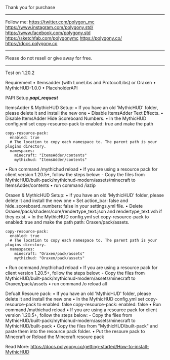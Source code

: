 Thank you for purchase
_______________________________________

Follow me:
https://twitter.com/polygon_mc
https://www.instagram.com/polygony.std/
https://www.facebook.com/polygony.std
https://sketchfab.com/polygonymc
https://polygony.co/
https://docs.polygony.co
_______________________________________

Please do not resell or give away for free.
_______________________________________

Test on 1.20.2

Requirement
  • Itemsadder (with LoneLibs and ProtocolLibs) or Oraxen
  • MythicHUD-1.0.0
  • PlaceholderAPI

PAPI Setup
***papi_request***

ItemsAdder & MythicHUD Setup:
  • If you have an old 'MythicHUD' folder, please delete it and install the new one
  • Disable ItemsAdder Text Effects.
  • Disable ItemsAdder Hide Scoreboard Numbers.
  • In the MythicHUD config.yml set copy-resource-pack to enabled: true and make the path

    copy-resource-pack:
      enabled: true
      # The location to copy each namespace to. The parent path is your plugins directory.
      namespaces:
        minecraft: "ItemsAdder/contents"
        mythichud: "ItemsAdder/contents"
  • Run command /mythichud reload
  • If you are using a resource pack for client version 1.20.5+, follow the steps below:
    - Copy the files from MythicHUD/built-pack/mythichud-modern/assets/minecraft to ItemsAdder/contents
  • run command /iazip

Oraxen & MythicHUD Setup:
  • If you have an old 'MythicHUD' folder, please delete it and install the new one
  • Set action_bar: false and hide_scoreboard_numbers: false in your settings.yml file.
  • Delete Oraxen/pack/shaders/core/rendertype_text.json and rendertype_text.vsh if they exist.
  • In the MythicHUD config.yml set copy-resource-pack to enabled: true and make the path path: Oraxen/pack/assets.

    copy-resource-pack:
      enabled: true
      # The location to copy each namespace to. The parent path is your plugins directory.
      namespaces:
        minecraft: "Oraxen/pack/assets"
        mythichud: "Oraxen/pack/assets"
	
  • Run command /mythichud reload
  • If you are using a resource pack for client version 1.20.5+, follow the steps below:
    - Copy the files from MythicHUD/built-pack/mythichud-modern/assets/minecraft to Oraxen/pack/assets
  • run command /o reload all

Defualt Resoure pack:
  • If you have an old 'MythicHUD' folder, please delete it and install the new one
  • In the MythicHUD config.yml set copy-resource-pack to enabled: false
    copy-resource-pack:
      enabled: false
  • Run command /mythichud reload
  • If you are using a resource pack for client version 1.20.5+, follow the steps below:
    - Copy the files from MythicHUD/built-pack/mythichud-modern/assets/minecraft to MythicHUD/built-pack
  • Copy the files from "MythicHUD\built-pack" and paste them into the resource pack folder.
  • Put the resoure pack to Minecraft or Reload the Minecraft resoure pack

Read More: https://docs.polygony.co/getting-started/How-to-install-MythicHUD